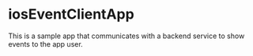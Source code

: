 # iosEventClientApp

This is a sample app that communicates with a backend service to show events to the app user.
